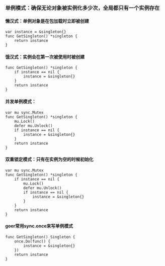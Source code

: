 ### 单例模式：确保无论对象被实例化多少次，全局都只有一个实例存在

#### 懒汉式：单例对象是在包加载时立即被创建
```golang
var instance = &singleton{}
func GetSingleton() *singleton {
    return instance
}
```
#### 饿汉式：实例会在第一次被使用时被创建
```golang
func GetSingleton() *singleton {
    if instance == nil {
        instance = &singleton{}
    }
    return instance
}
```
#### 并发单例模式：
```golang
var mu sync.Mutex
func GetSingleton() *singleton {
    mu.Lock()
    defer mu.Unlock()
    if instance == nil {
        instance = &singleton{}
    }
    return instance
}
```
#### 双重锁定模式：只有在实例为空的时候初始化
```golang
var mu sync.Mutex
func GetSingleton() *singleton {
    if instance == nil {
        mu.Lock()
        defer mu.Unlock()
        if instance == nil {
            instance = &singleton{}
        }
    }
    return instance
}
```
#### goer常用sync.once来写单例模式
```golang
func GetSingleton() Singleton {
    once.Do(func() {
        instance = &singleton{}
    })
    return instance
}
```

